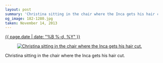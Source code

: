 ```yaml
---
layout: post
summary: 'Christina sitting in the chair where the Inca gets his hair cut.'
og_image: 182-1280.jpg
taken: November 14, 2013
---
```


<div class="post">
 <time>
  <a href="/182">
   {{ page.date | date: "%B %-d, %Y" }}
  </a>
 </time>
 <a href="/182">
  <figure data-taken="11/14/2013">
   <img alt="Christina sitting in the chair where the Inca gets his hair cut." sizes="(min-width: 700px) 50vw, calc(100vw - 2rem)" src="{{ site.assets_url }}/182-640.jpg" srcset="{{ site.assets_url }}/182-1280.jpg 1280w, {{ site.assets_url }}/182-960.jpg 960w, {{ site.assets_url }}/182-640.jpg 640w, {{ site.assets_url }}/182-320.jpg 320w"/>
  </figure>
 </a>
 <span>
  Christina sitting in the chair where the Inca gets his hair cut.
 </span>
</div>
